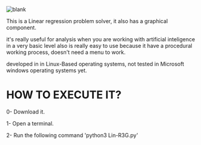 ![blank](https://i.imgur.com/geFZlcw.png?1)

This is a Linear regression problem solver, it also has a graphical component.

it's really useful for analysis when you are working with artificial inteligence in a very basic level
also is really easy to use because it have a procedural working process, doesn't need a menu to work.

developed in in Linux-Based operating systems, not tested in Microsoft windows operating systems yet.

# HOW TO EXECUTE IT?

0- Download it.

1- Open a terminal.

2- Run the following command 'python3 Lin-R3G.py'
